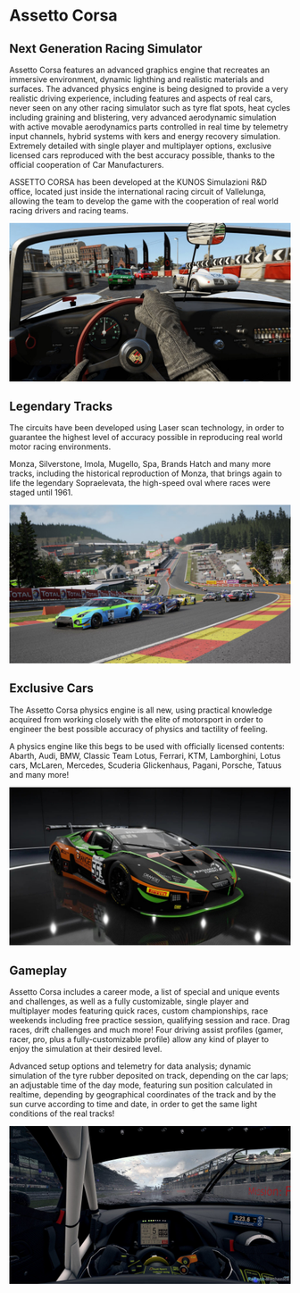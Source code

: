 # Assetto Corsa
## Next Generation Racing Simulator
Assetto Corsa features an advanced graphics engine that recreates an immersive environment, dynamic lighthing and realistic materials and surfaces. The advanced physics engine is being designed to provide a very realistic driving experience, including features and aspects of real cars, never seen on any other racing simulator such as tyre flat spots, heat cycles including graining and blistering, very advanced aerodynamic simulation with active movable aerodynamics parts controlled in real time by telemetry input channels, hybrid systems with kers and energy recovery simulation. Extremely detailed with single player and multiplayer options, exclusive licensed cars reproduced with the best accuracy possible, thanks to the official cooperation of Car Manufacturers.

ASSETTO CORSA has been developed at the KUNOS Simulazioni R&D office, located just inside the international racing circuit of Vallelunga, allowing the team to develop the game with the cooperation of real world racing drivers and racing teams.

![](/assets/product-images/assetto-corsa-1.jpg)

## Legendary Tracks
The circuits have been developed using Laser scan technology, in order to guarantee the highest level of accuracy possible in reproducing real world motor racing environments.

Monza, Silverstone, Imola, Mugello, Spa, Brands Hatch and many more tracks, including the historical reproduction of Monza, that brings again to life the legendary Sopraelevata, the high-speed oval where races were staged until 1961.

![](/assets/product-images/assetto-corsa-2.jpg)

## Exclusive Cars
The Assetto Corsa physics engine is all new, using practical knowledge acquired from working closely with the elite of motorsport in order to engineer the best possible accuracy of physics and tactility of feeling.

A physics engine like this begs to be used with officially licensed contents: Abarth, Audi, BMW, Classic Team Lotus, Ferrari, KTM, Lamborghini, Lotus cars, McLaren, Mercedes, Scuderia Glickenhaus, Pagani, Porsche, Tatuus and many more!


![](/assets/product-images/assetto-corsa-3.jpg)

## Gameplay
Assetto Corsa includes a career mode, a list of special and unique events and challenges, as well as a fully customizable, single player and multiplayer modes featuring quick races, custom championships, race weekends including free practice session, qualifying session and race. Drag races, drift challenges and much more! Four driving assist profiles (gamer, racer, pro, plus a fully-customizable profile) allow any kind of player to enjoy the simulation at their desired level.

Advanced setup options and telemetry for data analysis; dynamic simulation of the tyre rubber deposited on track, depending on the car laps; an adjustable time of the day mode, featuring sun position calculated in realtime, depending by geographical coordinates of the track and by the sun curve according to time and date, in order to get the same light conditions of the real tracks!

![](/assets/product-images/assetto-corsa-4.jpg)